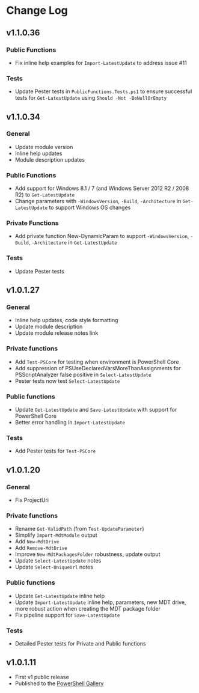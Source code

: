 # Change Log

## v1.1.0.36

### Public Functions

- Fix inline help examples for `Import-LatestUpdate` to address issue #11

### Tests

- Update Pester tests in `PublicFunctions.Tests.ps1` to ensure successful tests for `Get-LatestUpdate` using `Should -Not -BeNullOrEmpty`

## v1.1.0.34

### General

- Update module version
- Inline help updates
- Module description updates

### Public Functions

- Add support for Windows 8.1 / 7 (and Windows Server 2012 R2 / 2008 R2) to `Get-LatestUpdate`
- Change parameters with `-WindowsVersion`, `-Build`, `-Architecture` in `Get-LatestUpdate` to support Windows OS changes

### Private Functions
- Add private function New-DynamicParam to support `-WindowsVersion`, `-Build`, `-Architecture` in `Get-LatestUpdate`

### Tests

- Update Pester tests

## v1.0.1.27

### General

- Inline help updates, code style formatting
- Update module description
- Update module release notes link

### Private functions

- Add `Test-PSCore` for testing when environment is PowerShell Core
- Add suppression of PSUseDeclaredVarsMoreThanAssignments for PSScriptAnalyzer false positive in `Select-LatestUpdate`
- Pester tests now test `Select-LatestUpdate`

### Public functions

- Update `Get-LatestUpdate` and `Save-LatestUpdate` with support for PowerShell Core
- Better error handling in `Import-LatestUpdate`

### Tests

- Add Pester tests for `Test-PSCore`

## v1.0.1.20

### General

- Fix ProjectUri

### Private functions

- Rename `Get-ValidPath` (from `Test-UpdateParameter`)
- Simplify `Import-MdtModule` output
- Add `New-MdtDrive`
- Add `Remove-MdtDrive`
- Improve `New-MdtPackagesFolder` robustness, update output
- Update `Select-LatestUpdate` notes
- Update `Select-UniqueUrl` notes

### Public functions

- Update `Get-LatestUpdate` inline help
- Update `Import-LatestUpdate` inline help, parameters, new MDT drive, more robust action when creating the MDT package folder
- Fix pipeline support for `Save-LatestUpdate`

### Tests

- Detailed Pester tests for Private and Public functions

## v1.0.1.11

- First v1 public release
- Published to the [PowerShell Gallery](https://www.powershellgallery.com/packages/LatestUpdate/)
